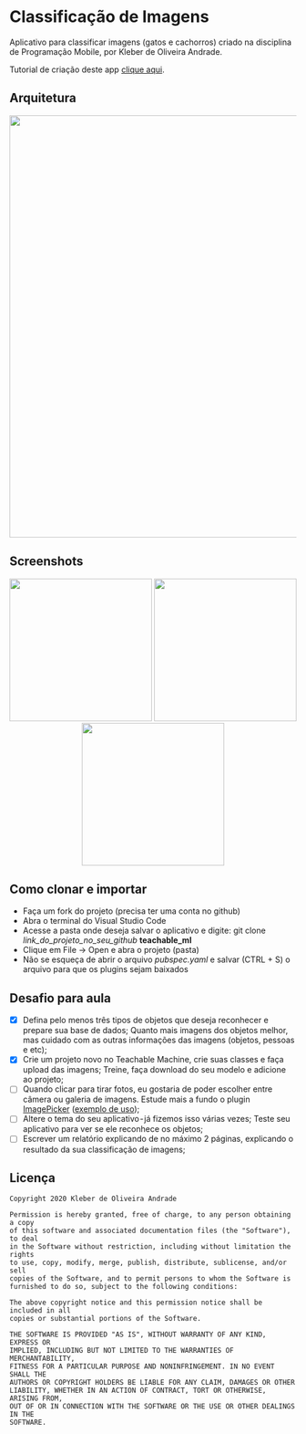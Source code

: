 # Classificação de Imagens

Aplicativo para classificar imagens (gatos e cachorros) criado na disciplina de Programação Mobile, por Kleber de Oliveira Andrade.

Tutorial de criação deste app [clique aqui](https://medium.com/@kleberandrade/criando-um-aplicativo-em-flutter-para-classificar-imagens-gato-e-cachorro-com-teachable-machine-be35c604c780).

## Arquitetura

<p align="center">
    <img src="https://miro.medium.com/max/1400/1*Zp_hJKpmWOaMNZEgcPkKOQ.png" width="740" />
</p>

## Screenshots

<p align="center">
    <img src="https://cdn-images-1.medium.com/max/1200/1*tYVH6LoV6R68_UNNMdNnpg.jpeg" width="250"/>
    <img src="https://cdn-images-1.medium.com/max/1200/1*wD1SiK6deupsFWL2dSktsA.jpeg" width="250"/>
    <img src="https://cdn-images-1.medium.com/max/1200/1*AOk1Iu8XXfVVG0c1qfgHmw.jpeg" width="250"/>
</p>

## Como clonar e importar

*   Faça um fork do projeto (precisa ter uma conta no github)
*   Abra o terminal do Visual Studio Code
*   Acesse a pasta onde deseja salvar o aplicativo e digite: git clone *link_do_projeto_no_seu_github* **teachable_ml**
*   Clique em File -> Open e abra o projeto (pasta)
*   Não se esqueça de abrir o arquivo *pubspec.yaml* e salvar (CTRL + S) o arquivo para que os plugins sejam baixados 

## Desafio para aula

*   [x] Defina pelo menos três tipos de objetos que deseja reconhecer e prepare sua base de dados; Quanto mais imagens dos objetos melhor, mas cuidado com as outras informações das imagens (objetos, pessoas e etc);
*   [x] Crie um projeto novo no Teachable Machine, crie suas classes e faça upload das imagens; Treine, faça download do seu modelo e adicione ao projeto;
*   [ ] Quando clicar para tirar fotos, eu gostaria de poder escolher entre câmera ou galeria de imagens. Estude mais a fundo o plugin [ImagePicker](https://pub.dev/packages/image_picker) ([exemplo de uso](https://heartbeat.fritz.ai/using-the-camera-gallery-in-flutter-apps-2f9e8e0e5899));
*   [ ] Altere o tema do seu aplicativo - já fizemos isso várias vezes; Teste seu aplicativo para ver se ele reconhece os objetos;
*   [ ] Escrever um relatório explicando de no máximo 2 páginas, explicando o resultado da sua classificação de imagens;

## Licença

    Copyright 2020 Kleber de Oliveira Andrade
    
    Permission is hereby granted, free of charge, to any person obtaining a copy
    of this software and associated documentation files (the "Software"), to deal
    in the Software without restriction, including without limitation the rights
    to use, copy, modify, merge, publish, distribute, sublicense, and/or sell
    copies of the Software, and to permit persons to whom the Software is
    furnished to do so, subject to the following conditions:
    
    The above copyright notice and this permission notice shall be included in all
    copies or substantial portions of the Software.
    
    THE SOFTWARE IS PROVIDED "AS IS", WITHOUT WARRANTY OF ANY KIND, EXPRESS OR
    IMPLIED, INCLUDING BUT NOT LIMITED TO THE WARRANTIES OF MERCHANTABILITY,
    FITNESS FOR A PARTICULAR PURPOSE AND NONINFRINGEMENT. IN NO EVENT SHALL THE
    AUTHORS OR COPYRIGHT HOLDERS BE LIABLE FOR ANY CLAIM, DAMAGES OR OTHER
    LIABILITY, WHETHER IN AN ACTION OF CONTRACT, TORT OR OTHERWISE, ARISING FROM,
    OUT OF OR IN CONNECTION WITH THE SOFTWARE OR THE USE OR OTHER DEALINGS IN THE
    SOFTWARE.
